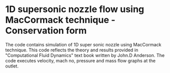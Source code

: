 # 1D supersonic nozzle flow using MacCormack technique - Conservation form

The code contains simulation of 1D super sonic nozzle using MacCormack technique.
This code reflects the theory and results provided in "Computational Fluid Dynamics" text book written by John.D Anderson. 
The code executes velocity, mach no, pressure and mass flow graphs at the outlet.



